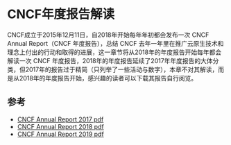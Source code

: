 # CNCF年度报告解读

CNCF成立于2015年12月11日，自2018年开始每年年初都会发布一次 CNCF Annual Report（CNCF 年度报告），总结 CNCF 去年一年里在推广云原生技术和理念上付出的行动和取得的进展，这一章节将从2018年的年度报告开始每年都会解读一次 CNCF 年度报告，2018年的年度报告延续了2017年年度报告的大体分类，但2017年的报告过于精简（只列举了一些活动与数字），本章不对其解读，而是从2018年的年度报告开始，感兴趣的读者可以下载其报告自行阅览。

## 参考

- [CNCF Annual Report 2017 pdf](https://www.cncf.io/wp-content/uploads/2018/03/CNCF-Annual-Report-2017.pdf)
- [CNCF Annual Report 2018 pdf](https://www.cncf.io/wp-content/uploads/2019/02/CNCF_Annual_Report_2018_FInal.pdf)
- [CNCF Annual Report 2019 pdf](https://www.cncf.io/wp-content/uploads/2020/02/CNCF-Annual-Report-2019.pdf)
